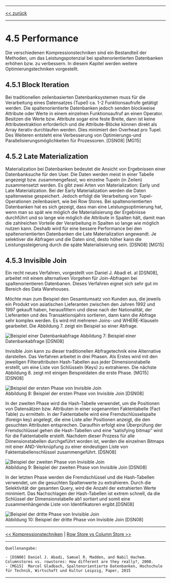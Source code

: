 ***

[<< zurück](02_toc.md)

***

# 4.5 Performance

Die verschiedenen Kompressionstechniken sind ein Bestandteil der Methoden, um das Leistungspotenzial bei spaltenorientierten Datenbanken erhöhen bzw. zu verbessern. In diesem Kapitel werden weitere Optimierungstechniken vorgestellt.

## 4.5.1 Block Iteration

Bei traditionellen zeilenbasierten Datenbanksystemen muss für die Verarbeitung eines Datensatzes (Tupel) ca. 1-2 Funktionsaufrufe getätigt werden. Die spaltenorientierte Datenbanken jedoch senden blockweise Attribute oder Werte in einem einzelnen Funktionsaufruf an einen Operator. Besitzen die Werte bzw. Attribute sogar eine feste Breite, dann ist keine Attributextraktion erforderlich und die Attribute-Blöcke können direkt als Array iterativ durchlaufen werden. Dies minimiert den Overhead pro Tupel. Des Weiteren entsteht eine Verbesserung von Optimierungs-und Parallelisierungsmöglichkeiten für Prozessoren. [DSN08] [MG15]

## 4.5.2 Late Materialization

Materialization bei Datenbanken bedeutet die Ansicht von Ergebnissen einer Datenbanksuche für den User. Die Daten werden meist in einer Tabelle angezeigt bzw. zusammengefasst, wo einzelne Tupeln (in Zeilen) zusammensetzt werden. Es gibt zwei Arten von Materialization: Early und Late Materialization. Bei der Early Materialization werden die Daten spaltenweise gespeichert. Jedoch erfolgt die Verarbeitung von Tupel-Operationen zeilenbasiert, wie bei Row Stores. 
Bei spaltenorientierten Datenbanken hat es sich gezeigt, dass man eine Leistungsoptimierung hat, wenn man so spät wie möglich die Materialisierung der Ergebnisse durchführt und so lange wie möglich die Attribute in Spalten hält, damit man die zahlreichen Vorteile der Verarbeitung in Spalten so lange wie möglich nutzen kann. Deshalb wird für eine bessere Performance bei den spaltenorientierten Datenbanken die Late Materialization angewandt. Je selektiver die Abfragen und die Daten sind, desto höher kann die Leistungssteigerung durch die späte Materialisierung sein. [DSN08] [MG15]


## 4.5.3 Invisible Join

Ein recht neues Verfahren, vorgestellt von Daniel J. Abadi et. al [DSN08], arbeitet mit einem alternativen Vorgehen für Join-Abfragen bei spaltenorientieren Datenbanen. Dieses Verfahren eignet sich sehr gut im Bereich des Data Warehouses. 

Möchte man zum Beispiel den Gesamtumsatz von Kunden aus, die jeweils ein Produkt von asiatischen Lieferanten zwischen den Jahren 1992 und 1997 gekauft haben, herausfiltern und diese nach der Nationalität, der Lieferanten und des Transaktionsjahrs sortieren, dann  kann die Abfrage sehr komplex werden. Es wird mit mehreren Joins- und WHERE-Klauseln gearbeitet. Die Abbildung 7. zeigt ein Beispiel so einer Abfrage.


![Beispiel einer Datenbankabfrage](files/Invisible-Join.png) 
Abbildung 7: Beispiel einer Datenbankabfrage [DSN08]   


Invisible Join kann zu dieser traditionellen Abfragetechnik eine Alternative darstellen. Das Verfahren arbeitet in drei Phasen. Als Erstes wird mit den jeweiligen Filterattributen Hash-Tabellen aus jeder Dimensionstabelle erstellt, um eine Liste von Schlüsseln (Keys) zu extrahieren. Die nächste Abbildung 8. zeigt mit einigen Beispieldaten die erste Phase. [MG15][DSN08]

![Beispiel der ersten Phase von Invisible Join](files/Invisible-Join-1.png)    
Abbildung 8: Beispiel der ersten Phase von Invisible Join [DSN08]    


In der zweiten Phase wird die Hash-Tabelle verwendet, um die Positionen von Datensätzen bzw. Attributen in einer sogenannten Faktentabelle (Fact Table) zu ermitteln. In der Faktentabelle wird eine Fremdschlüsselspalte (foreign key) angelegt, die eine Liste aller Positionen anzeigt, die den gesuchten Attributen entsprechen. 
Daraufhin erfolgt eine Überprüfung der Fremdschlüssel gehen die Hash-Tabellen und eine “satisfying bitmap” wird für die Faktentabelle erstellt. Nachdem dieser Prozess für alle Dimensionstabellen durchgeführt worden ist, werden die einzelnen Bitmaps mit einer AND-Verknüpfung zu einer eindeutigen Liste von Faktentabellenschlüssel  zusammengeführt. [DSN08]

![Beispiel der zweiten Phase von Invisible Join](files/Invisible-Join-2.png)    
Abbildung 9: Beispiel der zweiten Phase von Invisible Join [DSN08]   


In der letzten Phase werden die Fremdschlüssel und die Hash-Tabellen verwendet, um die gesuchten Spaltenwerte zu extrahieren. Durch die Selektivität der gesamten Query, wird die Anzahl der extrahierten Werte minimiert. Das Nachschlagen der Hash-Tabellen ist extrem schnell, da die Schlüssel der Dimensionstabelle ab1 sortiert und somit eine  zusammenhängende Liste von Identifikatoren ergibt.[DSN08]
 

![Beispiel der dritte Phase von Invisible Join](files/Invisible-Join-3.png)      
Abbildung 10: Beispiel der dritte Phase von Invisible Join [DSN08]



***

[<< Kompressionstechniken](06-4_compression.md) | [Row Store vs Column Store >>](07-1_row-colum-store.md)

***

```
Quellenangabe:

- [DSN08] Daniel J. Abadi, Samuel R. Madden, and Nabil Hachem. Columnstores vs. rowstores: How different are they really?, 2008.
- [MG15]  Marcel Gladbach, Spaltenorientierte Datenbanken, Hochschule für Technik, Wirtschaft und Kultur Leipzig, Paper, 2015

```
***